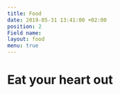 ```yaml
---
title: Food
date: 2019-05-31 13:41:00 +02:00
position: 2
Field name: 
layout: food
menu: true
---
```


# Eat your heart out
